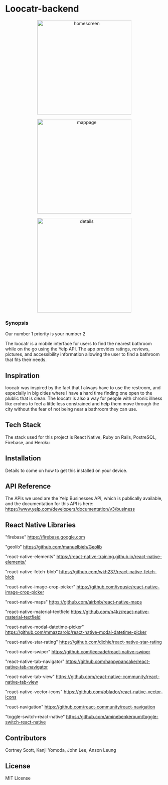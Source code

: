 # Loocatr-backend

<p align="center">
  <img width="300" alt="homescreen" src="https://user-images.githubusercontent.com/29417990/32300389-81fd518e-bf16-11e7-8064-de17d731e099.png">
</p>
<p align="center">
  <img width="300" alt="mappage" src="https://user-images.githubusercontent.com/29417990/32300415-a49b0dbc-bf16-11e7-97fc-70216608b5ab.png">
</p>
<p align="center">
  <img width="300" alt="details" src="https://user-images.githubusercontent.com/29417990/32300423-aee840dc-bf16-11e7-9c7f-fcd71fd2ad89.png">
</p>

### Synopsis
Our number 1 priority is your number 2

The loocatr is a mobile interface for users to find the nearest bathroom while on the go using the Yelp API. The app provides ratings, reviews, pictures, and accessibility information allowing the user to find a bathroom that fits their needs.

## Inspiration

loocatr was inspired by the fact that I always have to use the restroom, and especially in big cities where I have a hard time finding one open to the plublic that is clean. The loocatr is also a way for people with chronic illness like crohns to feel a little less constrained and help them move through the city without the fear of not being near a bathroom they can use.

## Tech Stack

The stack used for this project is React Native, Ruby on Rails, PostreSQL, Firebase, and Heroku

## Installation

Details to come on how to get this installed on your device.

## API Reference

The APIs we used are the Yelp Businesses API, which is publically available, and the documentation for this API is here:
https://www.yelp.com/developers/documentation/v3/business

## React Native Libraries

"firebase"
https://firebase.google.com

"geolib"
https://github.com/manuelbieh/Geolib

"react-native-elements"
https://react-native-training.github.io/react-native-elements/

"react-native-fetch-blob"
https://github.com/wkh237/react-native-fetch-blob

"react-native-image-crop-picker"
https://github.com/ivpusic/react-native-image-crop-picker

"react-native-maps"
https://github.com/airbnb/react-native-maps

"react-native-material-textfield
https://github.com/n4kz/react-native-material-textfield

"react-native-modal-datetime-picker"
https://github.com/mmazzarolo/react-native-modal-datetime-picker

"react-native-star-rating"
https://github.com/djchie/react-native-star-rating

"react-native-swiper"
https://github.com/leecade/react-native-swiper

"react-native-tab-navigator"
https://github.com/happypancake/react-native-tab-navigator

"react-native-tab-view"
https://github.com/react-native-community/react-native-tab-view

"react-native-vector-icons"
https://github.com/oblador/react-native-vector-icons

"react-navigation"
https://github.com/react-community/react-navigation

"toggle-switch-react-native"
https://github.com/aminebenkeroum/toggle-switch-react-native

## Contributors

Cortney Scott,
Kanji Yomoda,
John Lee,
Anson Leung

## License

MIT License
